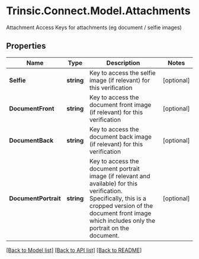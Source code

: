 # Trinsic.Connect.Model.Attachments
Attachment Access Keys for attachments (eg document / selfie images)

## Properties

Name | Type | Description | Notes
------------ | ------------- | ------------- | -------------
**Selfie** | **string** | Key to access the selfie image (if relevant) for this verification | [optional] 
**DocumentFront** | **string** | Key to access the document front image (if relevant) for this verification | [optional] 
**DocumentBack** | **string** | Key to access the document back image (if relevant) for this verification | [optional] 
**DocumentPortrait** | **string** | Key to access the document portrait image (if relevant and available) for this verification.                Specifically, this is a cropped version of the document front image which includes only the portrait on the document. | [optional] 

[[Back to Model list]](../README.md#documentation-for-models) [[Back to API list]](../README.md#documentation-for-api-endpoints) [[Back to README]](../README.md)

